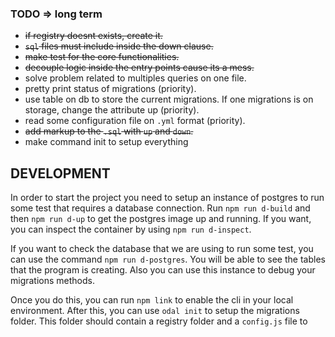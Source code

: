 ### TODO => long term

- ~~if registry doesnt exists, create it.~~
- ~~`sql` files must include inside the down clause.~~
- ~~make test for the core functionalities.~~
- ~~decouple logic inside the entry points cause its a mess.~~
- solve problem related to multiples queries on one file.
- pretty print status of migrations (priority).
- use table on db to store the current migrations. If one migrations is on storage, change the attribute up (priority).
- read some configuration file on `.yml` format (priority).
- ~~add markup to the `.sql` with `up` and `down`.~~
- make command init to setup everything

## DEVELOPMENT

In order to start the project you need to setup an instance of postgres to run some test that requires a database connection. Run `npm run d-build` and then `npm run d-up` to get the postgres image up and running. If you want, you can inspect the container by using `npm run d-inspect`.

If you want to check the database that we are using to run some test, you can use the command `npm run d-postgres`. You will be able to see the tables that the program is creating. Also you can use this instance to debug your migrations methods.

Once you do this, you can run `npm link` to enable the cli in your local environment. After this, you can use `odal init` to setup the migrations folder. This folder should contain a registry folder and a `config.js` file to
